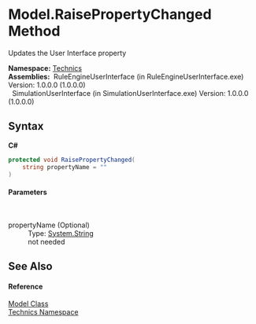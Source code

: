 # Model.RaisePropertyChanged Method 
 

Updates the User Interface property

**Namespace:**&nbsp;<a href="f9f22137-e96e-7e9b-007b-203cf730387b">Technics</a><br />**Assemblies:**&nbsp;&nbsp;RuleEngineUserInterface (in RuleEngineUserInterface.exe) Version: 1.0.0.0 (1.0.0.0)<br />&nbsp;&nbsp;SimulationUserInterface (in SimulationUserInterface.exe) Version: 1.0.0.0 (1.0.0.0)<br />

## Syntax

**C#**<br />
``` C#
protected void RaisePropertyChanged(
	string propertyName = ""
)
```


#### Parameters
&nbsp;<dl><dt>propertyName (Optional)</dt><dd>Type: <a href="http://msdn2.microsoft.com/en-us/library/s1wwdcbf" target="_blank">System.String</a><br />not needed</dd></dl>

## See Also


#### Reference
<a href="d1bc9265-c35d-6d47-b537-7d1e1034dd46">Model Class</a><br /><a href="f9f22137-e96e-7e9b-007b-203cf730387b">Technics Namespace</a><br />